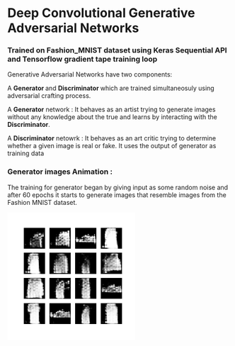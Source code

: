 # Deep Convolutional Generative Adversarial Networks 

### Trained on Fashion_MNIST dataset using Keras Sequential API and Tensorflow gradient tape training loop

Generative Adversarial Networks have two components:

<p> A <strong> Generator </strong> and <strong> Discriminator </strong> which are trained simultaneosuly using adversarial crafting process. <p>

<p> A <strong>Generator</strong> network : It behaves as an artist trying to generate images without any knowledge about the true and learns by interacting with the <strong>Discriminator</strong>. <p>

<p> A <strong>Discriminator</strong> netowrk : It behaves as an art critic trying to determine whether a given image is real or fake. It uses the output of generator as training data <p>


### Generator images Animation : 

The training for generator began by giving input as some random noise and after 60 epochs it starts to generate images that resemble images from the Fashion MNIST dataset.

![](fmdcgan.gif)
